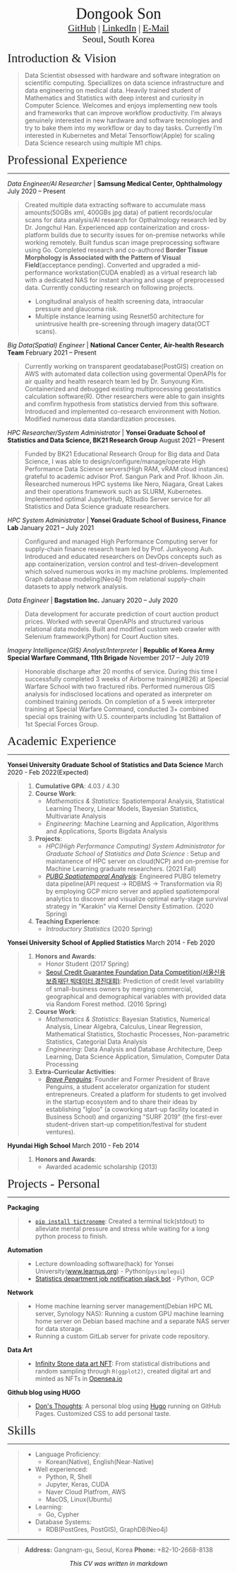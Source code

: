<center><span style="font-family:Didot; font-size:2.5em;">Dongook Son</span></center>
<center><span style="font-family:Didot; font-size:1.5em;">
   <a href="https://github.com/donny-son">GitHub</a>
   |
   <a href="https://www.linkedin.com/in/dongook-son">LinkedIn</a>
   |
   <a href="mailto:dongook.son@yonsei.ac.kr">E-Mail</a>
</span></center>
<center><span style="font-family:Didot; font-size:1.5em;">Seoul, South Korea</span></center>

<span style="font-family:Didot; font-size:2em;">Introduction & Vision</span>
> Data Scientist obsessed with hardware and software integration on scientific computing. Speciallizes on data science infrastructure and data engineering on medical data. Heavily trained student of Mathematics and Statistics with deep interest and curiosity in Computer Science. Welcomes and enjoys implementing new tools and frameworks that can improve workflow productivity.
> I’m always genuinely interested in new hardware and software tecnologies and try to bake them into my workflow or day to day tasks. Currently I’m interested in Kubernetes and Metal Tensorflow(Apple) for scaling Data Science research using multiple M1 chips.

<span style="font-family:Didot; font-size:2em;">Professional Experience</span>
<br />
- - - -

*Data Engineer/AI Researcher* | **Samsung Medical Center, Ophthalmology** July 2020 – Present
> Created multiple data extracting software to accumulate mass amounts(50GBs xml, 400GBs jpg data) of patient records/ocular scans for data analysis/AI research for Opthalmology research led by Dr. Jongchul Han. Experienced app containerization and cross-platform builds due to security issues for on-premise networks while working remotely. Built fundus scan image preprocessing software using Go. Completed research and co-authored **Border Tissue Morphology is Associated with the Pattern of Visual Field**(acceptance pending). Converted and upgraded a mid-performance workstation(CUDA enabled) as a virtual research lab with a dedicated NAS for instant sharing and usage of preprocessed data. Currently conducting research on following projects.
> - Longitudinal analysis of health screening data, intraocular pressure and glaucoma risk.
> - Multiple instance learning using Resnet50 architecture for unintrusive health pre-screening through imagery data(OCT scans).


*Big Data(Spatial) Engineer* | **National Cancer Center, Air-health Research Team** February 2021 – Present
> Currently working on transparent geodatabase(PostGIS) creation on AWS with automated data collection using govermental OpenAPIs for air quality and health research team led by Dr. Sunyoung Kim. Containerized and debugged existing multiprocessing geostatistics calculation software(R). Other researchers were able to gain insights and comfirm hypothesis from statistics dervied from this software. Introduced and implemented co-research environment with Notion. Modified numerous data standardization processes.


*HPC Researcher/System Administrator* |  **Yonsei Graduate School of Statistics and Data Science, BK21 Research Group** August 2021 – Present
> Funded by BK21 Educational Research Group for Big data and Data Science, I was able to design/configure/manage/operate High Performance Data Science servers(High RAM, vRAM cloud instances) grateful to academic advisor Prof. Sangun Park and Prof. Ikhoon Jin. Researched numerous HPC systems like Nero, Niagara, Great Lakes and their operations framework such as SLURM, Kubernetes. Implemented optimal JupyterHub, RStudio Server service for all Statistics and Data Science graduate researchers.


*HPC System Administrator* |  **Yonsei Graduate School of Business, Finance Lab** January 2021 – July 2021
> Configured and managed High Performance Computing server for supply-chain finance research team led by Prof. Junkyeong Auh. Introduced and educated researchers on DevOps concepts such as app containerization, version control and test-driven-development which solved numerous works in my machine problems. Implemented Graph database modeling(Neo4j) from relational supply-chain datasets to apply network analysis.


*Data Engineer* | **Bagstation Inc.** January 2020 – July 2020
> Data development for accurate prediction of court auction product prices. Worked with several OpenAPIs and structured various relational data models. Built and modified custom web crawler with Selenium framework(Python) for Court Auction sites.


*Imagery Intelligence(GIS) Analyst/Interpreter* | **Republic of Korea Army Special Warfare Command, 11th Brigade** November 2017 – July 2019
> Honorable discharge after 20 months of service. During this time I successfully completed 3 weeks of Airborne training(#826) at Special Warfare School with two fractured ribs. Performed numerous GIS analysis for indisclosed locations and operated as interpreter on combined training periods. On completion of a 5 week interpreter training at Special Warfare Command, conducted 3+ combined special ops training with U.S. counterparts including 1st Battalion of 1st Special Forces Group.


<span style="font-family:Didot; font-size:2em;">Academic Experience</span>
<br />
- - - -

**Yonsei University Graduate School of Statistics and Data Science**              March 2020 - Feb 2022(Expected)
   
> 1. **Cumulative GPA**: 4.03 / 4.30
> 1. **Course Work**: 
>     - *Mathematics & Statistics*: Spatiotemporal Analysis, Statistical Learning Theory, Linear Models, Bayesian Statistics, Multivariate Analysis
>     - *Engineering*: Machine Learning and Application, Algorithms and Applications, Sports Bigdata Analysis
> 1. **Projects**: 
>     - *HPC(High Performance Computing) System Administrator for Graduate School of Statistics and Data Science* : Setup and maintanence of HPC server on cloud(NCP) and on-premise for Machine Learning graduate researchers. (2021 Fall)
>     - *[PUBG Spatiotemporal Analysis](https://github.com/donny-son/PUBG-spatio-temporal-analysis)*: Engineered PUBG telemetry data pipeline(API request -> RDBMS -> Transformation via R) by employing GCP micro server and applied spatiotemporal analytics to discover and visualize optimal early-stage survival strategy in "Karakin" via Kernel Density Estimation. (2020 Spring)
> 1. **Teaching Experience**: 
>     - *Introductory Statistics* (2020 Spring)

**Yonsei University School of Applied Statistics**                                March 2014 - Feb 2020 
   
> 1. **Honors and Awards**: 
>     - Honor Student (2017 Spring)
>    - [Seoul Credit Guarantee Foundation Data Competition(서울신용보증재단 빅데이터 경진대회)](https://news.mt.co.kr/mtview.php?no=2016090706008239915): Prediction of credit level variability of small-business owners by merging commercial, geographical and demographical variables with provided data via Random Forest method. (2016 Spring) 
> 1. **Course Work**: 
>     - *Mathematics & Statistics*: Bayesian Statistics, Numerical Analysis, Linear Algebra, Calculus, Linear Regression, Mathematical Statistics, Stochastic Processes, Non-parametric Statistics, Categorial Data Analysis
>     - *Engineering*: Data Analysis and Database Architecture, Deep Learning, Data Science Application, Simulation, Computer Data Processing
> 1. **Extra-Curricular Activities**:
>     - *[Brave Penguins](https://www.instagram.com/bravepenguins)*: Founder and Former President of Brave Penguins, a student accelerator organization for student entrepreneurs. Created a platform for students to get involved in the startup ecosystem and to share their ideas by establishing "Igloo" (a coworking start-up facility located in Business School) and organizing "SURF 2019" (the first-ever student-driven start-up competition/festival for student ventures).

**Hyundai High School**                               March 2010 - Feb 2014 

> 1. **Honors and Awards**: 
>     - Awarded academic scholarship (2013)


<span style="font-family:Didot; font-size:2em;">Projects - Personal</span>
<br />
- - - -


**Packaging** 
> - [`pip install tictronome`](https://github.com/donny-son/tictronome): Created a terminal tick(stdout) to alleviate mental pressure and stress while waiting for a long python process to finish.

**Automation** 
> - Lecture downloading software(hack) for Yonsei University(www.learnus.org) - Python(`pysimplegui`)
> - [Statistics department job notification slack bot](https://github.com/donny-son/career-yonsei-updater) - Python, GCP

**Network** 
> - Home machine learning server management(Debian HPC ML server, Synology NAS): Running a custom GPU machine learning home server on Debian based machine and a separate NAS server for data storage.
> - Running a custom GitLab server for private code repository.

**Data Art** 
> - [Infinity Stone data art NFT](https://donny-son.github.io/posts/drawing-gemstones-with-ggplot/): From statistical distributions and random sampling through `R(ggplot2)`, created digital art and minted as NFTs in [Opensea.io](https://opensea.io/DNYSN)


**Github blog using HUGO** 
> - [Don's Thoughts](https://donny-son.github.io/): A personal blog using [Hugo](https://gohugo.io/) running on GitHub Pages. Customized CSS to add personal taste.


<span style="font-family:Didot; font-size:2em;">Skills</span>
<br />
- - - -

   > * Language Proficiency:
   >   - Korean(Native), English(Near-Native)
   > * Well experienced: 
   >   - Python, R, Shell
   >   - Jupyter, Keras, CUDA
   >   - Naver Cloud Platfrom, AWS
   >   - MacOS, Linux(Ubuntu)
   > * Learning: 
   >   - Go, Cypher
   > * Database Systems: 
   >   - RDB(PostGres, PostGIS), GraphDB(Neo4j)

- - - -

> **Address:**  Gangnam-gu, Seoul, Korea
> **Phone:**    +82-10-2668-8138

<center style="font-style:oblique">This CV was written in markdown</center>
